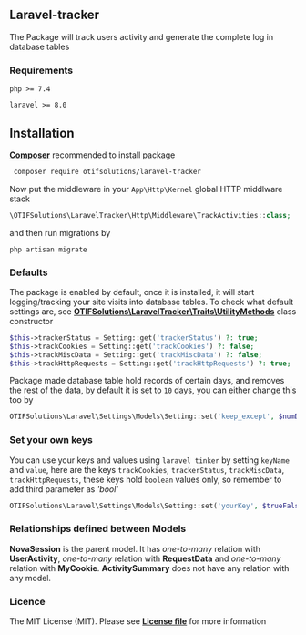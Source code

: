 ## Laravel-tracker

The Package will track users activity and generate the complete log in database tables

### Requirements
`php >= 7.4`

`laravel >= 8.0`

## Installation

[**Composer**](https://getcomposer.org/download/) recommended to install package

```sh
 composer require otifsolutions/laravel-tracker
```

Now put the middleware in your `App\Http\Kernel` global HTTP middlware stack
 
```php
\OTIFSolutions\LaravelTracker\Http\Middleware\TrackActivities::class;
```

and then run migrations by 

```
php artisan migrate
```

### Defaults

The package is enabled by default, once it is installed, it will start logging/tracking your site 
visits into database tables. To check what default settings are, 
see [**OTIFSolutions\LaravelTracker\Traits\UtilityMethods**](https://github.com/otifsolutions/laravel-tracker/blob/main/src/Traits/UtilityMethods.php) class constructor

```php
$this->trackerStatus = Setting::get('trackerStatus') ?: true;
$this->trackCookies = Setting::get('trackCookies') ?: false;
$this->trackMiscData = Setting::get('trackMiscData') ?: false;
$this->trackHttpRequests = Setting::get('trackHttpRequests') ?: true;
```

Package made database table hold records of certain days, and removes the rest of the data, 
by default it is set to `10` days, you can either change this too by

```php
OTIFSolutions\Laravel\Settings\Models\Setting::set('keep_except', $numDays);
```

### Set your own keys

You can use your keys and values using `laravel tinker` by setting `keyName` and `value`,
here are the keys `trackCookies`, `trackerStatus`, `trackMiscData`, `trackHttpRequests`, these keys hold
`boolean` values only, so remember to add third parameter as *'bool'*

```php
OTIFSolutions\Laravel\Settings\Models\Setting::set('yourKey', $trueFalse, 'bool');
```

### Relationships defined between Models
**NovaSession** is the parent model. It has *one-to-many* relation with **UserActivity**, 
*one-to-many* relation with **RequestData** and *one-to-many* relation with **MyCookie**. 
**ActivitySummary** does not have any relation with any model.


### Licence
The MIT License (MIT). Please see [**License file**](https://github.com/otifsolutions/laravel-tracker/blob/main/LICENSE) for more information
